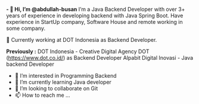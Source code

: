 **- 👋 Hi, I’m @abdullah-busan**
I’m a Java Backend Developer with over 3+ years of experience in developing backend with Java Spring Boot. Have experience in StartUp company, Software House and remote working in some company.

🔭 Currently working at DOT Indonesia as Backend Developer.


**Previously :**
DOT Indonesia - Creative Digital Agency DOT (https://www.dot.co.id/) as Backend Developer
Alpabit Digital Inovasi - Java backend Developer

- 👀 I’m interested in Programming Backend
- 🌱 I’m currently learning Java developer
- 💞️ I’m looking to collaborate on Git
- 📫 How to reach me ...

<!---
abdullah-busan/abdullah-busan is a ✨ special ✨ repository because its `README.md` (this file) appears on your GitHub profile.
You can click the Preview link to take a look at your changes.
--->
